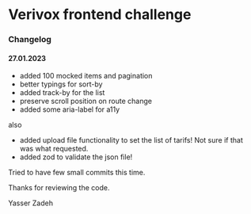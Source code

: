 # Verivox frontend challenge

### Changelog

#### 27.01.2023

- added 100 mocked items and pagination
- better typings for sort-by
- added track-by for the list
- preserve scroll position on route change
- added some aria-label for a11y

also

- added upload file functionality to set the list of tarifs! Not sure if that was what requested.
- added zod to validate the json file!

Tried to have few small commits this time.

Thanks for reviewing the code.

Yasser Zadeh
